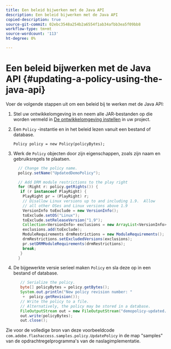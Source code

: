 ```yaml
---
title: Een beleid bijwerken met de Java API
description: Een beleid bijwerken met de Java API
copied-description: true
source-git-commit: 02ebc3548a254b2a6554f1ab34afbb3ea5f09bb8
workflow-type: tm+mt
source-wordcount: '113'
ht-degree: 0%

---
```


# Een beleid bijwerken met de Java API {#updating-a-policy-using-the-java-api}

Voer de volgende stappen uit om een beleid bij te werken met de Java API:

1. Stel uw ontwikkelomgeving in en neem alle JAR-bestanden op die worden vermeld in [De ontwikkelomgeving instellen](../../aaxs-protecting-content/content-setting-up-the-sdk/content-setting-up-the-dev-env.md) in uw project.
1. Een `Policy` -instantie en in het beleid lezen vanuit een bestand of database.

   ```
   Policy policy = new Policy(policyBytes);
   ```

1. Werk de `Policy` objecten door zijn eigenschappen, zoals zijn naam en gebruiksregels te plaatsen.

   ```java
     // Change the policy name.  
     policy.setName("UpdatedDemoPolicy");  
   
     // Add DRM module restrictions to the play right  
     for (Right r: policy.getRights()) {  
      if (r instanceof PlayRight) {  
       PlayRight pr = (PlayRight) r;  
       // Disallow Linux versions up to and including 1.9.  Allow  
       // all other OSes and Linux versions above 1.9  
       VersionInfo toExclude = new VersionInfo();  
       toExclude.setOS("Linux");  
       toExclude.setReleaseVersion("1.9");  
       Collection<VersionInfo> exclusions = new ArrayList<VersionInfo>();  
       exclusions.add(toExclude);  
       ModuleRequirements drmRestrictions = new ModuleRequirements();  
       drmRestrictions.setExcludedVersions(exclusions);  
       pr.setDRMModuleRequirements(drmRestrictions);  
       break;  
      }  
     }
   ```

1. De bijgewerkte versie serieel maken `Policy` en sla deze op in een bestand of database.

   ```java
      // Serialize the policy.  
      byte[] policyBytes = policy.getBytes();  
      System.out.println("New policy revision number: "  
       +  policy.getRevision());      
      // Write the policy to a file.   
      // Alternatively, the policy may be stored in a database.  
      FileOutputStream out = new FileOutputStream("demopolicy-updated.pol");  
      out.write(policyBytes);  
      out.close(); 
   ```

Zie voor de volledige bron van deze voorbeeldcode `com.adobe.flashaccess.samples.policy.UpdatePolicy` in de map &quot;samples&quot; van de opdrachtregelprogramma&#39;s van de naslagimplementatie.
